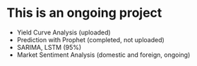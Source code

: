 # This is an ongoing project

- Yield Curve Analysis (uploaded)
- Prediction with Prophet (completed, not uploaded)
- SARIMA, LSTM (95%)
- Market Sentiment Analysis (domestic and foreign, ongoing)

